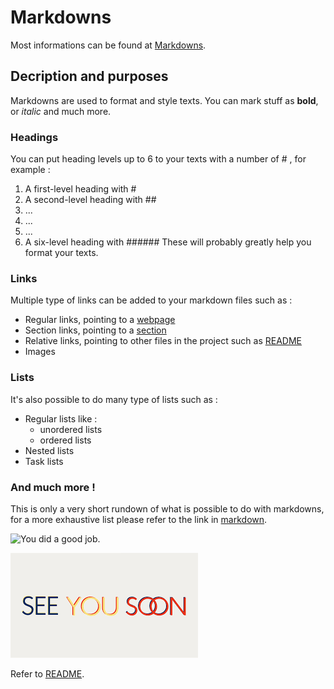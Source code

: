 # Markdowns

Most informations can be found at [Markdowns](https://docs.github.com/en/get-started/writing-on-github/getting-started-with-writing-and-formatting-on-github/basic-writing-and-formatting-syntax).

## Decription and purposes

Markdowns are used to format and style texts. You can mark stuff as **bold**, or *italic* and much more.

### Headings

You can put heading levels up to 6 to your texts with a number of # , for example :
1. A first-level heading with #
1. A second-level heading with ##
3. ...
4. ...
5. ...
6. A six-level heading with ######
These will probably greatly help you format your texts.

### Links

Multiple type of links can be added to your markdown files such as :
- Regular links, pointing to a [webpage](https://google.com) 
- Section links, pointing to a [section](#links)
- Relative links, pointing to other files in the project such as [README](READMD.md)
- Images

### Lists

It's also possible to do many type of lists such as :

- Regular lists like :
  - unordered lists
  - ordered lists
- Nested lists
- Task lists

### And much more !

This is only a very short rundown of what is possible to do with markdowns, for a more exhaustive list please refer to the link in [markdown](#markdowns).
<html>
    <script type="text/javascript">
        <div id="count">
            Click the button !
            <input type="button" value="Click !" onclick="msg()">
        </div>
    function msg(){
        alert("Good job !");
    }
    </script>
</html>

![You did a good job.](https://media.tenor.com/KeSDB2EZjPAAAAAM/leonardo-di-caprio-wolf-of-wall-street.gif)

![See you soon !](images/seeya.png)

Refer to [README](README.md).